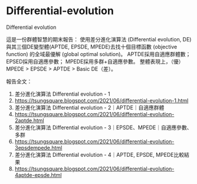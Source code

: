 # Differential-evolution
Differential evolution

這是一份群體智慧的期末報告：
使用差分進化演算法 (Differential evolution, DE)與其三個DE變型體(APTDE, EPSDE, MPEDE)去找十個目標函數 (objective function) 的全域最優解 (global optimal solution)。
APTDE採用自適應群體數；
EPSED採用自適應參數；
MPEDE採用多群+自適應參數。
整體表現上，（優）MPEDE > EPSDE > APTDE > Basic DE（差）。

報告全文：
1. 差分進化演算法 Differential evolution - 1
2. https://tsungsquare.blogspot.com/2021/06/differential-evolution-1.html
3. 差分進化演算法 Differential evolution - 2｜APTDE｜自適應群體
4. https://tsungsquare.blogspot.com/2021/06/differential-evolution-2aptde.html
5. 差分進化演算法 Differential evolution - 3｜EPSDE、MPEDE｜自適應參數、多群
6. https://tsungsquare.blogspot.com/2021/06/differential-evolution-3epsdempede.html
7. 差分進化演算法 Differential evolution - 4｜APTDE, EPSDE, MPEDE比較結果
8. https://tsungsquare.blogspot.com/2021/06/differential-evolution-4aptde-epsde.html
